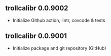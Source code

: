 ## trollcalibr 0.0.9002

-   Initialize Github action, lintr, covcode & tests

## trollcalibr 0.0.9001

-   Initialize package and git repository (GitHub)